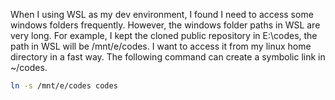 When I using WSL as my dev environment, I found I need to access some windows folders frequently. However, the windows folder paths in WSL are very long. For example, I kept the cloned public repository in E:\codes, the path in WSL will be /mnt/e/codes. I want to access it from my linux home directory in a fast way. The following command can create a symbolic link in ~/codes.

```bash
ln -s /mnt/e/codes codes
```